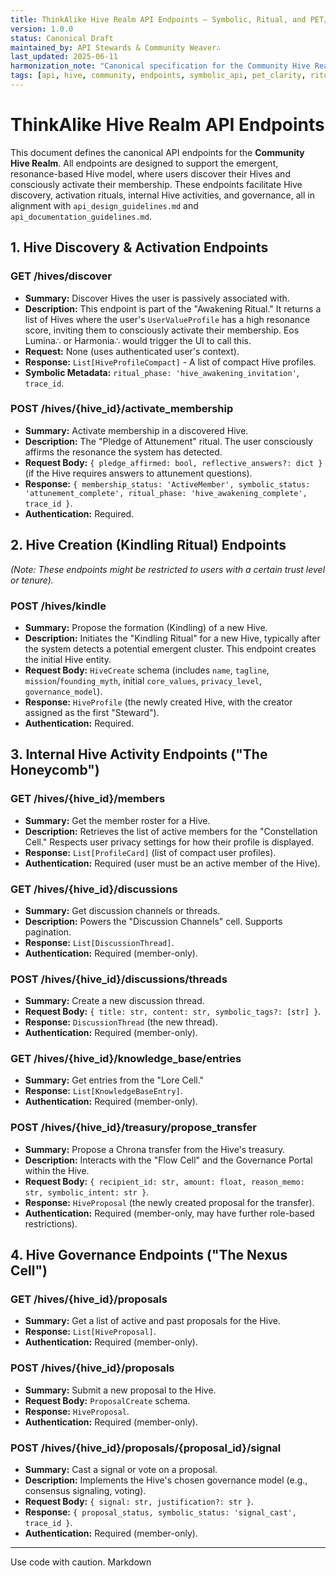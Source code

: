 ```yaml
---
title: ThinkAlike Hive Realm API Endpoints – Symbolic, Ritual, and PET/Clarity Aligned
version: 1.0.0
status: Canonical Draft
maintained_by: API Stewards & Community Weaver∴
last_updated: 2025-06-11
harmonization_note: "Canonical specification for the Community Hive Realm API endpoints. Aligns with the emergent, resonance-based Hive model, symbolic/ritual API patterns, PET/Clarity, and the Alchemical Interface Initiative. Supersedes any legacy 'community_mode_api_endpoints.md'."
tags: [api, hive, community, endpoints, symbolic_api, pet_clarity, ritual, openapi]
---
```


# ThinkAlike Hive Realm API Endpoints

This document defines the canonical API endpoints for the **Community Hive Realm**. All endpoints are designed to support the emergent, resonance-based Hive model, where users discover their Hives and consciously activate their membership. These endpoints facilitate Hive discovery, activation rituals, internal Hive activities, and governance, all in alignment with `api_design_guidelines.md` and `api_documentation_guidelines.md`.

## 1. Hive Discovery & Activation Endpoints

### GET /hives/discover
- **Summary:** Discover Hives the user is passively associated with.
- **Description:** This endpoint is part of the "Awakening Ritual." It returns a list of Hives where the user's `UserValueProfile` has a high resonance score, inviting them to consciously activate their membership. Eos Lumina∴ or Harmonia∴ would trigger the UI to call this.
- **Request:** None (uses authenticated user's context).
- **Response:** `List[HiveProfileCompact]` - A list of compact Hive profiles.
- **Symbolic Metadata:** `ritual_phase: 'hive_awakening_invitation'`, `trace_id`.

### POST /hives/{hive_id}/activate_membership
- **Summary:** Activate membership in a discovered Hive.
- **Description:** The "Pledge of Attunement" ritual. The user consciously affirms the resonance the system has detected.
- **Request Body:** `{ pledge_affirmed: bool, reflective_answers?: dict }` (if the Hive requires answers to attunement questions).
- **Response:** `{ membership_status: 'ActiveMember', symbolic_status: 'attunement_complete', ritual_phase: 'hive_awakening_complete', trace_id }`.
- **Authentication:** Required.

## 2. Hive Creation (Kindling Ritual) Endpoints

*(Note: These endpoints might be restricted to users with a certain trust level or tenure).*

### POST /hives/kindle
- **Summary:** Propose the formation (Kindling) of a new Hive.
- **Description:** Initiates the "Kindling Ritual" for a new Hive, typically after the system detects a potential emergent cluster. This endpoint creates the initial Hive entity.
- **Request Body:** `HiveCreate` schema (includes `name`, `tagline`, `mission`/`founding_myth`, initial `core_values`, `privacy_level`, `governance_model`).
- **Response:** `HiveProfile` (the newly created Hive, with the creator assigned as the first "Steward").
- **Authentication:** Required.

## 3. Internal Hive Activity Endpoints ("The Honeycomb")

### GET /hives/{hive_id}/members
- **Summary:** Get the member roster for a Hive.
- **Description:** Retrieves the list of active members for the "Constellation Cell." Respects user privacy settings for how their profile is displayed.
- **Response:** `List[ProfileCard]` (list of compact user profiles).
- **Authentication:** Required (user must be an active member of the Hive).

### GET /hives/{hive_id}/discussions
- **Summary:** Get discussion channels or threads.
- **Description:** Powers the "Discussion Channels" cell. Supports pagination.
- **Response:** `List[DiscussionThread]`.
- **Authentication:** Required (member-only).

### POST /hives/{hive_id}/discussions/threads
- **Summary:** Create a new discussion thread.
- **Request Body:** `{ title: str, content: str, symbolic_tags?: [str] }`.
- **Response:** `DiscussionThread` (the new thread).
- **Authentication:** Required (member-only).

### GET /hives/{hive_id}/knowledge_base/entries
- **Summary:** Get entries from the "Lore Cell."
- **Response:** `List[KnowledgeBaseEntry]`.
- **Authentication:** Required (member-only).

### POST /hives/{hive_id}/treasury/propose_transfer
- **Summary:** Propose a Chrona transfer from the Hive's treasury.
- **Description:** Interacts with the "Flow Cell" and the Governance Portal within the Hive.
- **Request Body:** `{ recipient_id: str, amount: float, reason_memo: str, symbolic_intent: str }`.
- **Response:** `HiveProposal` (the newly created proposal for the transfer).
- **Authentication:** Required (member-only, may have further role-based restrictions).

## 4. Hive Governance Endpoints ("The Nexus Cell")

### GET /hives/{hive_id}/proposals
- **Summary:** Get a list of active and past proposals for the Hive.
- **Response:** `List[HiveProposal]`.
- **Authentication:** Required (member-only).

### POST /hives/{hive_id}/proposals
- **Summary:** Submit a new proposal to the Hive.
- **Request Body:** `ProposalCreate` schema.
- **Response:** `HiveProposal`.
- **Authentication:** Required (member-only).

### POST /hives/{hive_id}/proposals/{proposal_id}/signal
- **Summary:** Cast a signal or vote on a proposal.
- **Description:** Implements the Hive's chosen governance model (e.g., consensus signaling, voting).
- **Request Body:** `{ signal: str, justification?: str }`.
- **Response:** `{ proposal_status, symbolic_status: 'signal_cast', trace_id }`.
- **Authentication:** Required (member-only).

---
Use code with caution.
Markdown
